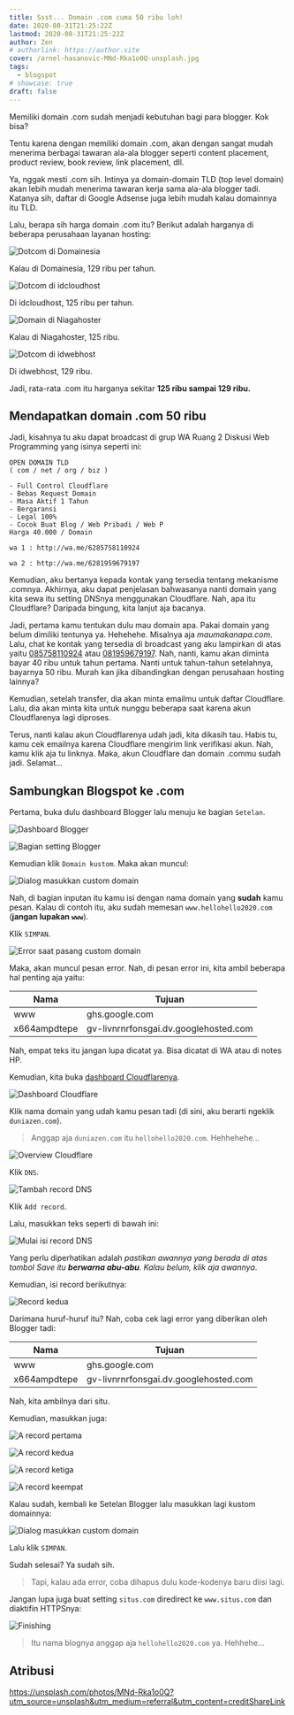 ```yaml
---
title: Ssst... Domain .com cuma 50 ribu loh!
date: 2020-08-31T21:25:22Z
lastmod: 2020-08-31T21:25:22Z
author: Zen
# authorlink: https://author.site
cover: /arnel-hasanovic-MNd-Rka1o0Q-unsplash.jpg
tags:
  - blogspot
# showcase: true
draft: false
---
```


Memiliki domain .com sudah menjadi kebutuhan bagi para blogger. Kok bisa?

<!--more-->

Tentu karena dengan memiliki domain .com, akan dengan sangat mudah menerima berbagai tawaran ala-ala blogger seperti content placement, product review, book review, link placement, dll.

Ya, nggak mesti .com sih. Intinya ya domain-domain TLD (top level domain) akan lebih mudah menerima tawaran kerja sama ala-ala blogger tadi. Katanya sih, daftar di Google Adsense juga lebih mudah kalau domainnya itu TLD.

Lalu, berapa sih harga domain .com itu? Berikut adalah harganya di beberapa perusahaan layanan hosting:

![Dotcom di Domainesia](/IMG_20200901_103803.jpg)

Kalau di Domainesia, 129 ribu per tahun.

![Dotcom di idcloudhost](/IMG_20200901_104433.jpg)

Di idcloudhost, 125 ribu per tahun.

![Domain di Niagahoster](/IMG_20200901_105101.jpg)

Kalau di Niagahoster, 125 ribu.

![Dotcom di idwebhost](/IMG_20200901_105410.jpg)

Di idwebhost, 129 ribu.

Jadi, rata-rata .com itu harganya sekitar **125 ribu sampai 129 ribu.**

## Mendapatkan domain .com 50 ribu

Jadi, kisahnya tu aku dapat broadcast di grup WA Ruang 2 Diskusi Web Programming yang isinya seperti ini:

```
OPEN DOMAIN TLD
( com / net / org / biz )

- Full Control Cloudflare
- Bebas Request Domain
- Masa Aktif 1 Tahun
- Bergaransi
- Legal 100%
- Cocok Buat Blog / Web Pribadi / Web P
Harga 40.000 / Domain

wa 1 : http://wa.me/6285758110924

wa 2 : http://wa.me/6281959679197
```

Kemudian, aku bertanya kepada kontak yang tersedia tentang mekanisme .comnya. Akhirnya, aku dapat penjelasan bahwasanya nanti domain yang kita sewa itu setting DNSnya menggunakan Cloudflare. Nah, apa itu Cloudflare? Daripada bingung, kita lanjut aja bacanya.

Jadi, pertama kamu tentukan dulu mau domain apa. Pakai domain yang belum dimiliki tentunya ya. Hehehehe. Misalnya aja _maumakanapa.com_. Lalu, chat ke kontak yang tersedia di broadcast yang aku lampirkan di atas yaitu [085758110924](https://wa.me/6285758110924) atau [081959679197](https://wa.me/6281959679197). Nah, nanti, kamu akan diminta bayar 40 ribu untuk tahun pertama. Nanti untuk tahun-tahun setelahnya, bayarnya 50 ribu. Murah kan jika dibandingkan dengan perusahaan hosting lainnya?

Kemudian, setelah transfer, dia akan minta emailmu untuk daftar Cloudflare. Lalu, dia akan minta kita untuk nunggu beberapa saat karena akun Cloudflarenya lagi diproses.

Terus, nanti kalau akun Cloudflarenya udah jadi, kita dikasih tau. Habis tu, kamu cek emailnya karena Cloudflare mengirim link verifikasi akun. Nah, kamu klik aja tu linknya. Maka, akun Cloudflare dan domain .commu sudah jadi. Selamat...

## Sambungkan Blogspot ke .com

Pertama, buka dulu dashboard Blogger lalu menuju ke bagian `Setelan`.

![Dashboard Blogger](/IMG_20200901_172437.jpg)

![Bagian setting Blogger](/IMG_20200901_172501.jpg)

Kemudian klik `Domain kustom`. Maka akan muncul:

![Dialog masukkan custom domain](/IMG_20200901_215402.jpg)

Nah, di bagian inputan itu kamu isi dengan nama domain yang **sudah** kamu pesan. Kalau di contoh itu, aku sudah memesan `www.hellohello2020.com` (**jangan lupakan `www`**).

Klik `SIMPAN`.

![Error saat pasang custom domain](/IMG_20200901_215834.jpg)

Maka, akan muncul pesan error. Nah, di pesan error ini, kita ambil beberapa hal penting aja yaitu:

| Nama | Tujuan |
|---|---|
| www | ghs.google.com |
| x664ampdtepe | gv-livnrnrfonsgai.dv.googlehosted.com |

Nah, empat teks itu jangan lupa dicatat ya. Bisa dicatat di WA atau di notes HP.

Kemudian, kita buka [dashboard Cloudflarenya](https://dash.cloudflare.com).

![Dashboard Cloudflare](/IMG_20200901_220612.jpg)

Klik nama domain yang udah kamu pesan tadi (di sini, aku berarti ngeklik `duniazen.com`).

> Anggap aja `duniazen.com` itu `hellohello2020.com`. Hehhehehe...

![Overview Cloudflare](/IMG_20200901_220929.jpg)

Klik `DNS`.

![Tambah record DNS](/IMG_20200901_222009.jpg)

Klik `Add record`.

Lalu, masukkan teks seperti di bawah ini:

![Mulai isi record DNS](/IMG_20200901_222214.jpg)

Yang perlu diperhatikan adalah _pastikan awannya yang berada di atas tombol Save itu **berwarna abu-abu**. Kalau belum, klik aja awannya_.

Kemudian, isi record berikutnya:

![Record kedua](/IMG_20200901_222545.jpg)

Darimana huruf-huruf itu? Nah, coba cek lagi error yang diberikan oleh Blogger tadi:

| Nama | Tujuan |
|---|---|
| www | ghs.google.com |
| x664ampdtepe | gv-livnrnrfonsgai.dv.googlehosted.com |

Nah, kita ambilnya dari situ.

Kemudian, masukkan juga:

![A record pertama](/IMG_20200901_223028.jpg)

![A record kedua](/IMG_20200901_223050.jpg)

![A record ketiga](/IMG_20200901_223105.jpg)

![A record keempat](/IMG_20200901_223115.jpg)

Kalau sudah, kembali ke Setelan Blogger lalu masukkan lagi kustom domainnya:

![Dialog masukkan custom domain](/IMG_20200901_215402.jpg)

Lalu klik `SIMPAN`.

Sudah selesai? Ya sudah sih.

> Tapi, kalau ada error, coba dihapus dulu kode-kodenya baru diisi lagi.

Jangan lupa juga buat setting `situs.com` diredirect ke `www.situs.com` dan diaktifin HTTPSnya:

![Finishing](/IMG_20200901_224313.jpg)

> Itu nama blognya anggap aja `hellohello2020.com` ya. Hehhehe...

## Atribusi

<https://unsplash.com/photos/MNd-Rka1o0Q?utm_source=unsplash&utm_medium=referral&utm_content=creditShareLink>